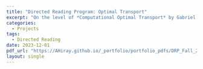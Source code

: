 ```yaml
---
title: "Directed Reading Program: Optimal Transport"
excerpt: "On the level of *Computational Optimal Transport* by Gabriel Peyré and Marco Cuturi"
categories:
  - Projects
tags:
  - Directed Reading
date: 2023-12-01
pdf_url: "https://AHiray.github.io/_portfolio/portfolio_pdfs/DRP_Fall_2023_Optimal_Transport.pdf"
layout: single
---
```



